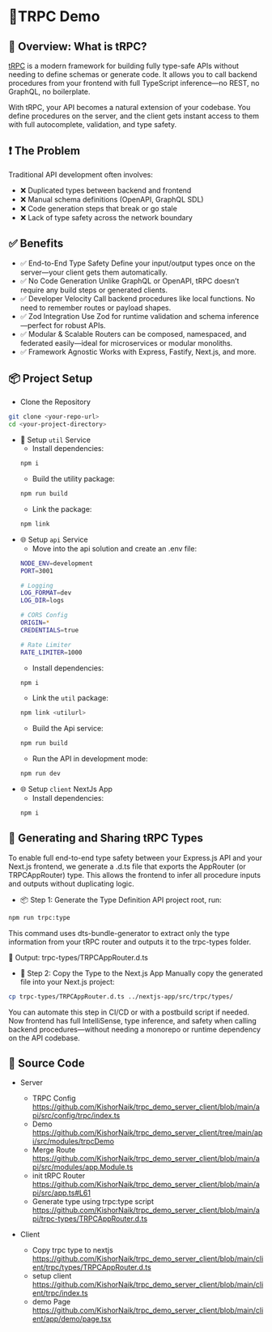 # 🎯TRPC Demo

## 📌 Overview: What is tRPC?
[tRPC](https://trpc.io/) is a modern framework for building fully type-safe APIs without needing to define schemas or generate code. It allows you to call backend procedures from your frontend with full TypeScript inference—no REST, no GraphQL, no boilerplate.

With tRPC, your API becomes a natural extension of your codebase. You define procedures on the server, and the client gets instant access to them with full autocomplete, validation, and type safety.

## ❗ The Problem
Traditional API development often involves:
- ❌ Duplicated types between backend and frontend
- ❌ Manual schema definitions (OpenAPI, GraphQL SDL)
- ❌ Code generation steps that break or go stale
- ❌ Lack of type safety across the network boundary

## ✅ Benefits
- ✅ End-to-End Type Safety Define your input/output types once on the server—your client gets them automatically.
- ✅ No Code Generation Unlike GraphQL or OpenAPI, tRPC doesn’t require any build steps or generated clients.
- ✅ Developer Velocity Call backend procedures like local functions. No need to remember routes or payload shapes.
- ✅ Zod Integration Use Zod for runtime validation and schema inference—perfect for robust APIs.
- ✅ Modular & Scalable Routers can be composed, namespaced, and federated easily—ideal for microservices or modular monoliths.
- ✅ Framework Agnostic Works with Express, Fastify, Next.js, and more.

## 📦 Project Setup
- Clone the Repository
```bash
git clone <your-repo-url>
cd <your-project-directory>
``` 
- 🧰 Setup `util` Service
    - Install dependencies:
    ```bash
    npm i
    ```
    - Build the utility package:
    ```bash
    npm run build
    ```
    - Link the package:
    ```bash
    npm link
    ```
- 🌐 Setup `api` Service
    - Move into the api solution and create an .env file:
    ```bash
    NODE_ENV=development
    PORT=3001

    # Logging
    LOG_FORMAT=dev
    LOG_DIR=logs

    # CORS Config
    ORIGIN=*
    CREDENTIALS=true

    # Rate Limiter
    RATE_LIMITER=1000
    ```
    - Install dependencies:
    ```bash
    npm i
    ```
    - Link the `util` package:
    ```bash
    npm link <utilurl>
    ```
    - Build the Api service:
    ```bash
    npm run build
    ```
    - Run the API in development mode:
    ```bash
    npm run dev
    ```
- 🌐 Setup `client` NextJs App
    - Install dependencies:
    ```bash
    npm i
    ```
## 🚀 Generating and Sharing tRPC Types
To enable full end-to-end type safety between your Express.js API and your Next.js frontend, we generate a .d.ts file that exports the AppRouter (or TRPCAppRouter) type. This allows the frontend to infer all procedure inputs and outputs without duplicating logic.
- 📦 Step 1: Generate the Type Definition
API project root, run:
```bash
npm run trpc:type
```
This command uses dts-bundle-generator to extract only the type information from your tRPC router and outputs it to the trpc-types folder.

📁 Output: trpc-types/TRPCAppRouter.d.ts
- 📁 Step 2: Copy the Type to the Next.js App
Manually copy the generated file into your Next.js project:
```bash
cp trpc-types/TRPCAppRouter.d.ts ../nextjs-app/src/trpc/types/
```
You can automate this step in CI/CD or with a postbuild script if needed.
Now frontend has full IntelliSense, type inference, and safety when calling backend procedures—without needing a monorepo or runtime dependency on the API codebase.

## 🧩 Source Code
- Server
    - TRPC Config
    https://github.com/KishorNaik/trpc_demo_server_client/blob/main/api/src/config/trpc/index.ts
    - Demo
    https://github.com/KishorNaik/trpc_demo_server_client/tree/main/api/src/modules/trpcDemo
    - Merge Route
    https://github.com/KishorNaik/trpc_demo_server_client/blob/main/api/src/modules/app.Module.ts
    - init tRPC Router
    https://github.com/KishorNaik/trpc_demo_server_client/blob/main/api/src/app.ts#L61
    - Generate type using trpc:type script
    https://github.com/KishorNaik/trpc_demo_server_client/blob/main/api/trpc-types/TRPCAppRouter.d.ts

- Client
    - Copy trpc type to nextjs
    https://github.com/KishorNaik/trpc_demo_server_client/blob/main/client/trpc/types/TRPCAppRouter.d.ts
    - setup client
    https://github.com/KishorNaik/trpc_demo_server_client/blob/main/client/trpc/index.ts
    - demo Page
    https://github.com/KishorNaik/trpc_demo_server_client/blob/main/client/app/demo/page.tsx

